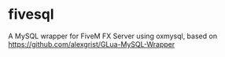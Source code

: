 # fivesql
A MySQL wrapper for FiveM FX Server using oxmysql, based on https://github.com/alexgrist/GLua-MySQL-Wrapper
